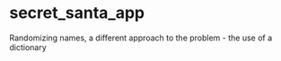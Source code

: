 # secret_santa_app
Randomizing names, a different approach to the problem - the use of a dictionary
